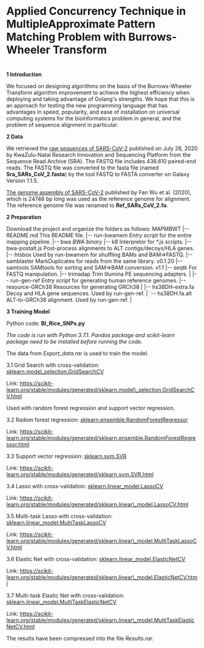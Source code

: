 # Applied Concurrency Technique in MultipleApproximate Pattern Matching Problem with Burrows-Wheeler Transform
#
**1 Introduction**

We focused on designing algorithms on the basis of the Burrows-Wheeler Transform algorithm improvement to achieve the highest efficiency when deploying and taking advantage of Golang's strengths. We hope that this is an approach for testing the new programming language that has advantages in speed, popularity, and ease of installation on universal computing systems for the bioinformatics problem in general, and the problem of sequence alignment in particular.

**2 Data**

We retrieved the [raw sequences of SARS-CoV-2](https://sra-pub-sars-cov2.s3.amazonaws.com/sra-src/SRR12338312/KPCOVID-345_S81_L001_R1_001.fastq.gz.1) published on July 28, 2020 by KwaZulu-Natal Research Innovation and Sequencing Platform from the Sequence Read Archive (SRA). The FASTQ file includes 436.610 paired-end reads. The FASTQ file  was converted to the fasta file (named **Sra\_SARs\_CoV\_2.fasta**) by the tool FASTQ to FASTA converter on Galaxy Version 1.1.5.

[The genome assembly of SARS-CoV-2](https://www.ncbi.nlm.nih.gov/nuccore/NC_045512.2) published by Fan Wu et al. (2020), which is 24748 bp long was used as the reference genome for alignment. The reference genome file was renamed to **Ref\_SARs\_CoV\_2.fa**.

**2 Preparation**

Download the project and organize the folders as follows:
MAPMBWT
|-- README.md                  This README file.
|-- run-bwamem                 *Entry script* for the entire mapping pipeline.
|-- bwa                        *BWA binary*
|-- k8                         Interpretor for *.js scripts.
|-- bwa-postalt.js             Post-process alignments to ALT contigs/decoys/HLA genes.
|-- htsbox                     Used by run-bwamem for shuffling BAMs and BAM=>FASTQ.
|-- samblaster                 MarkDuplicates for reads from the same library. v0.1.20
|-- samtools                   SAMtools for sorting and SAM=>BAM conversion. v1.1
|-- seqtk                      For FASTQ manipulation.
|-- trimadap                   Trim Illumina PE sequencing adapters.
|
|-- run-gen-ref                *Entry script* for generating human reference genomes.
|-- resource-GRCh38            Resources for generating GRCh38
|   |-- hs38DH-extra.fa        Decoy and HLA gene sequences. Used by run-gen-ref.
|   `-- hs38DH.fa.alt          ALT-to-GRCh38 alignment. Used by run-gen-ref.
|

**3 Training Model**

Python code: **BI\_Rice\_SNPs.py**

_The code is run with Python 3.7.1. Pandas package and scikit-learn package need to be installed before running the code._

The data from _Export\_data.rar_ is used to train the model.


3.1 Grid Search with cross-validation: [sklearn.model\_selection.GridSearchCV](https://scikit-learn.org/stable/modules/generated/sklearn.model_selection.GridSearchCV.html)

Link: https://scikit-learn.org/stable/modules/generated/sklearn.model\_selection.GridSearchCV.html

Used with random forest regression and support vector regression.

3.2 Radom forest regression: [sklearn.ensemble.RandomForestRegressor](https://scikit-learn.org/stable/modules/generated/sklearn.ensemble.RandomForestRegressor.html)

Link: https://scikit-learn.org/stable/modules/generated/sklearn.ensemble.RandomForestRegressor.html

3.3 Support vector regression: [sklearn.svm.SVR](https://scikit-learn.org/stable/modules/generated/sklearn.svm.SVR.html)

Link: https://scikit-learn.org/stable/modules/generated/sklearn.svm.SVR.html

3.4 Lasso with cross-validation: [sklearn.linear\_model.LassoCV](https://scikit-learn.org/stable/modules/generated/sklearn.linear_model.LassoCV.html)

Link: https://scikit-learn.org/stable/modules/generated/sklearn.linear\_model.LassoCV.html

3.5 Multi-task Lasso with cross-validation: [sklearn.linear\_model.MultiTaskLassoCV](https://scikit-learn.org/stable/modules/generated/sklearn.linear_model.MultiTaskLassoCV.html)

Link: https://scikit-learn.org/stable/modules/generated/sklearn.linear\_model.MultiTaskLassoCV.html

3.6 Elastic Net with cross-validation: [sklearn.linear\_model.ElasticNetCV](https://scikit-learn.org/stable/modules/generated/sklearn.linear_model.ElasticNetCV.html)

Link: https://scikit-learn.org/stable/modules/generated/sklearn.linear\_model.ElasticNetCV.html

3.7 Multi-task Elastic Net with cross-validation: [sklearn.linear\_model.MultiTaskElasticNetCV](https://scikit-learn.org/stable/modules/generated/sklearn.linear_model.MultiTaskElasticNetCV.html)

Link: https://scikit-learn.org/stable/modules/generated/sklearn.linear\_model.MultiTaskElasticNetCV.html

The results have been compressed into the file _Results.rar._

